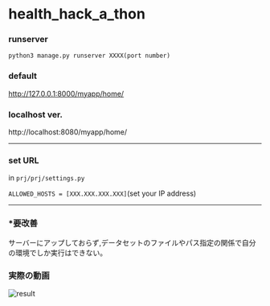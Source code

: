 # health_hack_a_thon

### runserver

```python3 manage.py runserver XXXX(port number)```

### default

http://127.0.0.1:8000/myapp/home/

### localhost ver.

http://localhost:8080/myapp/home/

___
### set URL

in `prj/prj/settings.py`

`ALLOWED_HOSTS = [XXX.XXX.XXX.XXX]`(set your IP address)

___
### *要改善

サーバーにアップしておらず,データセットのファイルやパス指定の関係で自分の環境でしか実行はできない。

### 実際の動画

![result](https://github.com/IsHYuhi/health_hack_a_thon/blob/gif/myappgif.gif?raw=true)

